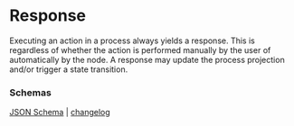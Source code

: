 # Response

Executing an action in a process always yields a response. This is regardless of whether the action is performed
manually by the user of automatically by the node. A response may update the process projection and/or trigger a state
transition.

### Schemas

[JSON Schema](https://specs.livecontracts.io/draft-01/response/schema.json) | [changelog](changelog.md)
